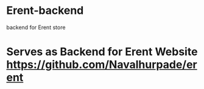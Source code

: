 # Erent-backend
backend for Erent store

# Serves as Backend for Erent Website https://github.com/Navalhurpade/erent
